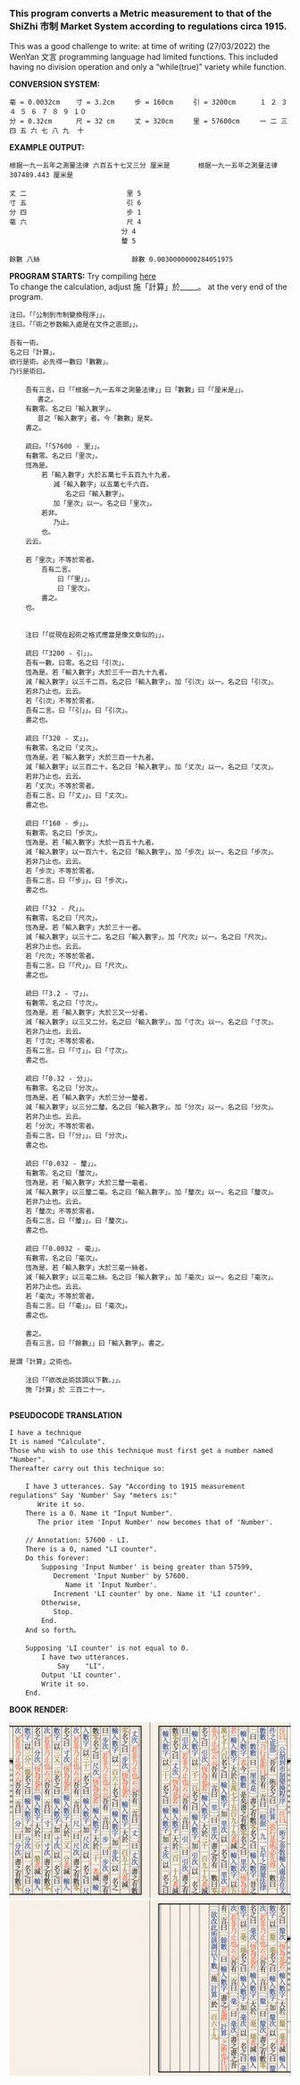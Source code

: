 ### This program converts a Metric measurement to that of the ShiZhi 市制 Market System according to regulations circa 1915. 

This was a good challenge to write: at time of writing (27/03/2022) the WenYan 文言 programming language had limited functions.
This included having no division operation and only a “while(true)” variety while function.    

**CONVERSION SYSTEM:**

    毫 = 0.0032cm    寸 = 3.2cm     步 = 160cm     引 = 3200cm		１ ２ ３ ４ ５ ６ ７ ８ ９ １０
    分 = 0.32cm      尺 = 32 cm     丈 = 320cm     里 = 57600cm		一 二 三 四 五 六 七 八 九  十
    
    
**EXAMPLE OUTPUT:**
```
根据一九一五年之測量法律 六百五十七又三分 厘米是		根据一九一五年之測量法律 307489.443 厘米是
		
丈 二							里 5
寸 五							引 6
分 四							步 1
毫 六							尺 4
							分 4
							釐 5
		
餘數 八絲						餘數 0.0030000000284051975
```
 
**PROGRAM STARTS:**
Try compiling [here](https://ide.wy-lang.org)   
To change the calculation, adjust 施「計算」於_____。 at the very end of the program.   
```
注曰。「「公制到市制變換程序」」。
注曰。「「術之参数輸入處是在文件之底部」」。

吾有一術。
名之曰「計算」。
欲行是術。必先得一數曰「數數」。
乃行是術曰。
	
	吾有三言。曰「「根据一九一五年之測量法律」」曰「數數」曰「「厘米是」」。
	   書之。
	有數零。名之曰「輸入數字」。				
	   昔之「輸入數字」者。今「數數」是矣。					
	書之。
	
	疏曰。「「57600 - 里」」。
	有數零。名之曰「里次」。
	恆為是。
	    若「輸入數字」大於五萬七千五百九十九者。
	       減「輸入數字」以五萬七千六百。		
	          名之曰「輸入數字」。
	       加「里次」以一。名之曰「里次」。				 
	    若非。
	       乃止。
	    也。
	云云。
	
	若「里次」不等於零者。
	    吾有二言。
	        曰「「里」」。
	        曰「里次」。
	    書之。
	也。


	注曰「「從現在起術之格式應當是像文章似的」」。

	疏曰「「3200 - 引」」。
	吾有一數。曰零。名之曰「引次」。
	恆為是。若「輸入數字」大於三千一百九十九者。
	減「輸入數字」以三千二百。名之曰「輸入數字」。加「引次」以一。名之曰「引次」。
	若非乃止也。云云。
	若「引次」不等於零者。
	吾有二言。曰「「引」」。曰「引次」。
	書之也。	
		
	疏曰「「320 - 丈」」。
	有數零。名之曰「丈次」。
	恆為是。若「輸入數字」大於三百一十九者。
	減「輸入數字」以三百二十。名之曰「輸入數字」。加「丈次」以一。名之曰「丈次」。		
	若非乃止也。云云。
	若「丈次」不等於零者。
	吾有二言。曰「「丈」」。曰「丈次」。
	書之也。

	疏曰「「160 - 步」」。
	有數零。名之曰「步次」。							
	恆為是。若「輸入數字」大於一百五十九者。
	減「輸入數字」以一百六十。名之曰「輸入數字」。加「步次」以一。名之曰「步次」。		
	若非乃止也。云云。	
	若「步次」不等於零者。
	吾有二言。曰「「步」」。曰「步次」。
	書之也。

	疏曰「「32 - 尺」」。
	有數零。名之曰「尺次」。
	恆為是。若「輸入數字」大於三十一者。
	減「輸入數字」以三十二。名之曰「輸入數字」。加「尺次」以一。名之曰「尺次」。		
	若非乃止也。云云。
	若「尺次」不等於零者。
	吾有二言。曰「「尺」」。曰「尺次」。
	書之也。

	疏曰「「3.2 - 寸」」。
	有數零。名之曰「寸次」。
	恆為是。若「輸入數字」大於三又一分者。
	減「輸入數字」以三又二分。名之曰「輸入數字」。加「寸次」以一。名之曰「寸次」。		
	若非乃止也。云云。
	若「寸次」不等於零者。
	吾有二言。曰「「寸」」。曰「寸次」。
	書之也。

	疏曰「「0.32 - 分」」。				
	有數零。名之曰「分次」。
	恆為是。若「輸入數字」大於三分一釐者。
	減「輸入數字」以三分二釐。名之曰「輸入數字」。加「分次」以一。名之曰「分次」。		
	若非乃止也。云云。
	若「分次」不等於零者。
	吾有二言。曰「「分」」。曰「分次」。
	書之也。

	疏曰「「0.032 - 釐」」。
	有數零。名之曰「釐次」。
	恆為是。若「輸入數字」大於三釐一毫者。
	減「輸入數字」以三釐二毫。名之曰「輸入數字」。加「釐次」以一。名之曰「釐次」。		
	若非乃止也。云云。	
	若「釐次」不等於零者。
	吾有二言。曰「「釐」」。曰「釐次」。
	書之也。

	疏曰「「0.0032 - 毫」」。
	有數零。名之曰「毫次」。
	恆為是。若「輸入數字」大於三毫一絲者。
	減「輸入數字」以三毫二絲。名之曰「輸入數字」。加「毫次」以一。名之曰「毫次」。		
	若非乃止也。云云。
	若「毫次」不等於零者。
	吾有二言。曰「「毫」」。曰「毫次」。
	書之也。

	書之。	
	吾有三言。曰「「餘數」」曰「輸入數字」。書之。

是謂「計算」之術也。

	注曰「「欲改此術該調以下數。」」。
	施「計算」於 三百二十一。


```

**PSEUDOCODE TRANSLATION**
```
I have a technique
It is named "Calculate". 
Those who wish to use this technique must first get a number named "Number". 
Thereafter carry out this technique so:
	
	I have 3 utterances. Say "According to 1915 measurement regulations" Say 'Number' Say "meters is:"
	   Write it so.
	There is a 0. Name it "Input Number".
	   The prior item 'Input Number' now becomes that of 'Number'.
	
	// Annotation: 57600 - LI.
	There is a 0, named "LI counter".
	Do this forever:
	    Supposing 'Input Number' is being greater than 57599,
	       Decrement 'Input Number' by 57600.
	          Name it 'Input Number'.
	       Increment 'LI counter' by one. Name it 'LI counter'.
	    Otherwise,
	       Stop.
	    End.
	And so forth。
	
	Supposing 'LI counter' is not equal to 0.
	    I have two utterances.
	        Say    "LI".
		Output 'LI counter'.
	    Write it so.
	End.
```
  
**BOOK RENDER:**   

![](.wy_FILES/converter1.png)
![](.wy_FILES/converter2.png)

